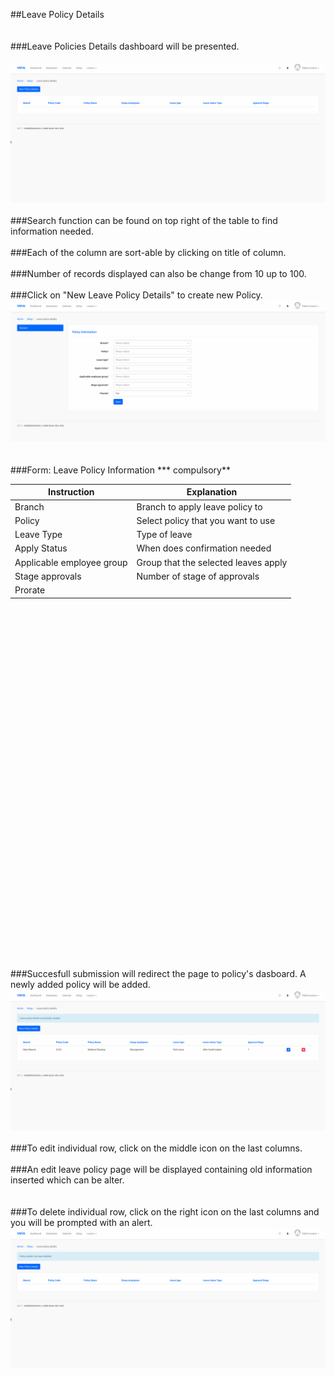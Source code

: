 ##Leave Policy Details
<br/>
<br/>
<br/>
###Leave Policies Details dashboard will be presented.
<br/>
<br/>
![Leave Policy Details Dashboard](/Images/Leave/leavepolicydetails_dashboard.png)
<br/>
<br/>
###Search function can be found on top right of the table to find information needed.
<br/>
<br/>
###Each of the column are sort-able by clicking on title of column.
<br/>
<br/>
###Number of records displayed can also be change from 10 up to 100.
<br/>
<br/>
###Click on "New Leave Policy Details" to create new Policy.
![New Leave Policy Details](/Images/Leave/leavepolicydetails_create.png)
<br/>
<br/>
<br/>
###Form: Leave Policy Information *** compulsory**

| Instruction  | Explanation |
| ------------- | ------------- |
| Branch | Branch to apply leave policy to |
| Policy | Select policy that you want to use |
| Leave Type | Type of leave |
| Apply Status | When does confirmation needed |
| Applicable employee group | Group that the selected leaves apply |
| Stage approvals | Number of stage of approvals |
| Prorate |  ||

<br/><br/>
<br/>
<br/>
<br/>
<br/>
<br/>
<br/>
<br/>
<br/>
<br/>
<br/>
<br/>
<br/>
<br/>
<br/>
<br/>
<br/>
<br/>
<br/>
<br/>
<br/>
<br/>
<br/>
<br/>
<br/>
<br/>
<br/>
<br/>
<br/>
<br/>
<br/>
<br/>
<br/>
###Succesfull submission will redirect the page to policy's dasboard. A newly added policy will be added.
![Success Leave Policy Details](/Images/Leave/leavepolicydetails_success.png)
<br/>
<br/>
###To edit individual row, click on the middle icon on the last columns.
<br/>
<br/>
###An edit leave policy page will be displayed containing old information inserted which can be alter.
<br/>
<br/>
<br/>
###To delete individual row, click on the right icon on the last columns and you will be prompted with an alert.
![Delete Policy Details](/Images/Leave/leavepolicydetails_delete.png)
